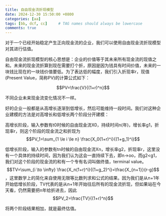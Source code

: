 ```yaml
---
title: 自由现金流折现模型
date: 2024-12-30 15:50:00 +0800
categories: [aa]
tags: [bb, dcf, cc]     # TAG names should always be lowercase
comments: true
---
```


<script src="https://cdn.mathjax.org/mathjax/latest/MathJax.js?config=TeX-AMS-MML_HTMLorMML" type="text/javascript"></script>

对于一个已经开始稳定产生正向现金流的企业，我们可以使用自由现金流折现模型对其进行估值。

自由现金流折现模型的核心思想是：企业的价值等于其未来所有现金流的现值之和。未来的现金流折算到现在需要打个折，原因是因为钱具有时间价值，未来的一块钱比现在的一块钱价值要低。为了表达低的幅度，我们引入折现率r，现值(Present Value，简称PV)的计算公式如下：

$$PV=\frac{V}{(1+r)^n}$$



不同企业未来现金流变化情况不一样。

好的企业一般都是从高增长逐渐到低增长，然后可能维持一段时间。我们对这种企业建模的方法是对高增长和低增长两个阶段分开建模：

高增长阶段，输入参数有t0时候的自由现金流X0，持续时间n(年)，增长率g1，折现率r，则这个阶段的现金流之和折现为$$PV_1=\sum_{1 \le i \le n} \frac{X_0(1+r)^i}{(1+g_1)^i}$$

低增长阶段，输入的参数有tn时候的自由现金流Xn，增长率g2，折现率r，这里没有一个具体的持续时间，因为我们认为这会一直持续下去，即n->oo，而g2<g1，我们对这个阶段的现金流的和有一个专有名词叫做终值，terminal value。$$TV=\sum_{i \to \infty} \frac{X_n(1+r)^i}{(1+g_2)^i}=\frac{X_{n+1}}{r-g}$$，这里数学上的简化来自使用无限等比数列求和公式的结果。因为我们是从n+1年开始低增长阶段，TV代表的是从n+1年开始往后所有的现金流折现，但如果站在今天看，仍然需要把n年给折进去，因此$$PV_2=\frac{TV}{(1+r)^n}$$

将两个阶段结果相加，就是最终估值。